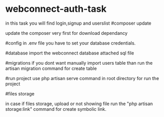 
# webconnect-auth-task
in this task you will find login,signup and userslist 
#composer update

update the composer very first for download dependancy

#config 
in .env file you have to set your database credentials.

#database
import the webconnect database attached sql file

#migrations
if you dont want manually import users table than run the artisan migration command for create table

#run project
use php artisan serve command in root directory for run the project 

#files storage

in case if files storage, upload or not showing file run the "php artisan storage:link" command for create symbolic link. 







